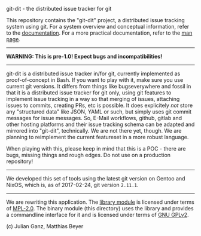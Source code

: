 git-dit - the distributed issue tracker for git

This repository contains the "git-dit" project, a distributed issue tracking
system using git. For a system overview and conceptual information, refer to the
[documentation](doc/README.md). For a more practical documentation, refer to the
[man page](git-dit.1.md).

---

**WARNING: This is pre-1.0! Expect bugs and incompatibilities!**

---

git-dit is a distributed issue tracker in/for git, currently implemented as
proof-of-concept in Bash.
If you want to play with it, make sure you use current git versions.
It differs from things like bugseverywhere and fossil in that it is a
distributed issue tracker for git only, using git features to implement issue
tracking in a way so that merging of issues, attaching issues to commits,
creating PRs, etc is possible.
It does explicitely _not_ store any "structured data" like JSON, YAML or such,
but simply uses git commit messages for issue messages.
So, E-Mail workflows, github, gitlab and other hosting platforms and their issue
tracking schema can be adapted and mirrored into "git-dit", technically.
We are not there yet, though. We are planning to reimplement the current
featureset in a more robust language.

When playing with this, please keep in mind that this is a POC - there are bugs,
missing things and rough edges. Do not use on a production repository!

---

We developed this set of tools using the latest git version on Gentoo and NixOS,
which is, as of 2017-02-24, git version `2.11.1`.

---

We are rewriting this application.
The [library module](./lib) is licensed under terms of [MPL-2.0](./lib/LICENSE).
The binary module (this directory) uses the library and provides a commandline
interface for it and is licensed under terms of [GNU GPLv2](./LICENSE).

(c) Julian Ganz, Matthias Beyer
